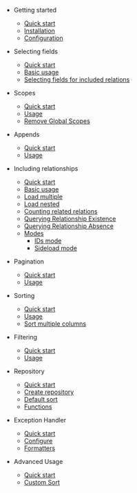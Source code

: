 - Getting started
  - [Quick start](README.md)
  - [Installation](installation.md)
  - [Configuration](configuration.md)

- Selecting fields
  - [Quick start](selecting_fields.md?id=selecting-fields)
  - [Basic usage](selecting_fields.md?id=basic-usage)
  - [Selecting fields for included relations](selecting_fields.md?id=selecting-fields-for-included-relations)

- Scopes
  - [Quick start](scopes.md?id=scopes)
  - [Usage](scopes.md?id=usage)
  - [Remove Global Scopes](scopes.md?id=remove-global-scopes)

- Appends
  - [Quick start](appends.md?id=appends)
  - [Usage](appends.md?id=usage)

- Including relationships
  - [Quick start](including_relationships.md?id=including-relationships)
  - [Basic usage](including_relationships.md?id=basic-usage)
  - [Load multiple](including_relationships.md?id=load-multiple)
  - [Load nested](including_relationships.md?id=load-nested)
  - [Counting related relations](including_relationships.md?id=counting-related-relations)
  - [Querying Relationship Existence](including_relationships.md?id=querying-relationship-existence)
  - [Querying Relationship Absence](including_relationships.md?id=querying-relationship-absence)
  - [Modes](including_relationships.md?id=modes)
    - [IDs mode](including_relationships.md?id=ids-mode)
    - [Sideload mode](including_relationships.md?id=sideload-mode)

- Pagination
  - [Quick start](pagination.md?id=pagination)
  - [Usage](pagination.md?id=usage)

- Sorting
  - [Quick start](sorting.md?id=sorting)
  - [Usage](sorting.md?id=usage)
  - [Sort multiple columns](sorting.md?id=sort-multiple-columns)

- Filtering
  - [Quick start](filtering.md?id=filtering)
  - [Usage](filtering.md?id=usage)

- Repository
  - [Quick start](repository.md?id=repository)
  - [Create repository](repository.md?id=create-repository)
  - [Default sort](repository.md?id=default-sort)
  - [Functions](repository.md?id=functions)

- Exception Handler
  - [Quick start](exception_handler.md?id=exception-handler)
  - [Configure](exception_handler.md?id=configure)
  - [Formatters](exception_handler.md?id=formatters)

- Advanced Usage
  - [Quick start](advanced_usage.md?id=avanced_usage)
  - [Custom Sort](advanced_usage.md?id=custom-sort)